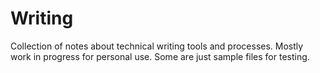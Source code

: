 # Writing

Collection of notes about technical writing tools and processes. Mostly work in progress for personal use. Some are just sample files for testing.
